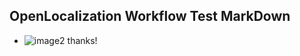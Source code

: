 ## OpenLocalization Workflow Test MarkDown
* ![image2](.\32aff003-c40e-427a-a382-b7ef42164fe4.png) thanks!

<!--HONumber=Oct16_HO4-->


